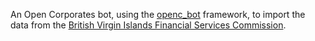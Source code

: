 An Open Corporates bot, using the [openc\_bot](https://github.com/openc/openc_bot/tree/enumerators-and-iterators) framework, to import the data from the [British Virgin Islands Financial Services Commission](http://www.bvifsc.vg/en-au/regulatedentities.aspx).
